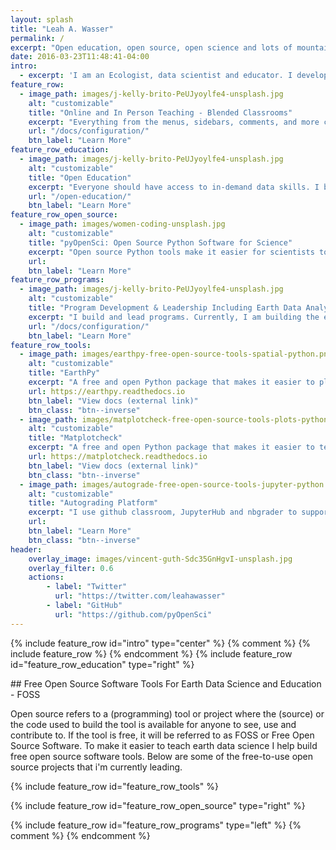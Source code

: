 ```yaml
---
layout: splash
title: "Leah A. Wasser"
permalink: /
excerpt: "Open education, open source, open science and lots of mountains and running."
date: 2016-03-23T11:48:41-04:00
intro:
  - excerpt: 'I am an Ecologist, data scientist and educator. I develop and lead programs that make it easier for scientists to learn data science and for data scientists to use their skills for science.'
feature_row:
  - image_path: images/j-kelly-brito-PeUJyoylfe4-unsplash.jpg
    alt: "customizable"
    title: "Online and In Person Teaching - Blended Classrooms"
    excerpt: "Everything from the menus, sidebars, comments, and more can be configured or set with YAML Front Matter."
    url: "/docs/configuration/"
    btn_label: "Learn More"
feature_row_education:
  - image_path: images/j-kelly-brito-PeUJyoylfe4-unsplash.jpg
    alt: "customizable"
    title: "Open Education"
    excerpt: "Everyone should have access to in-demand data skills. I build learning portals and publish and contribute to lessons that allow anyone to learn environmental data science skills at their own pace and on their own time."
    url: "/open-education/"
    btn_label: "Learn More"
feature_row_open_source:
  - image_path: images/women-coding-unsplash.jpg
    alt: "customizable"
    title: "pyOpenSci: Open Source Python Software for Science"
    excerpt: "Open source Python tools make it easier for scientists to get to their science. pyOpenSci is a community that supports peer reviewed, discoverable and well-documented software. We also support best practices of software development for scientists."
    url:
    btn_label: "Learn More"
feature_row_programs:
  - image_path: images/j-kelly-brito-PeUJyoylfe4-unsplash.jpg
    alt: "customizable"
    title: "Program Development & Leadership Including Earth Data Analytics"
    excerpt: "I build and lead programs. Currently, I am building the earth data analytics program at the University of Colorado - Boulder. I previously developed the NEON Data Skills program."
    url: "/docs/configuration/"
    btn_label: "Learn More"
feature_row_tools:
  - image_path: images/earthpy-free-open-source-tools-spatial-python.png
    alt: "customizable"
    title: "EarthPy"
    excerpt: "A free and open Python package that makes it easier to plot, manipulate and use spatial data using open source tools like rasterio, geopandas, matplotlib and numpy."
    url: https://earthpy.readthedocs.io
    btn_label: "View docs (external link)"
    btn_class: "btn--inverse"
  - image_path: images/matplotcheck-free-open-source-tools-plots-python.png
    alt: "customizable"
    title: "Matplotcheck"
    excerpt: "A free and open Python package that makes it easier to test and validate matplotlib plots. This was built to support autograding student assignments but also is useful for writing unit tests for software."
    url: https://matplotcheck.readthedocs.io
    btn_label: "View docs (external link)"
    btn_class: "btn--inverse"
  - image_path: images/autograde-free-open-source-tools-jupyter-python.png
    alt: "customizable"
    title: "Autograding Platform"
    excerpt: "I use github classroom, JupyterHub and nbgrader to support all things data science education. I am leading the development of a set of tools that make it easier to manage github classroom, and grade student assignments."
    url:
    btn_label: "Learn More"
    btn_class: "btn--inverse"
header:
    overlay_image: images/vincent-guth-Sdc35GnHgvI-unsplash.jpg
    overlay_filter: 0.6
    actions:
        - label: "Twitter"
          url: "https://twitter.com/leahawasser"
        - label: "GitHub"
          url: "https://github.com/pyOpenSci"
---
```


{% include feature_row id="intro" type="center" %}
{% comment %}
{% include feature_row %}
{% endcomment %}
{% include feature_row id="feature_row_education" type="right" %}

<div markdown="1" class="notice--primary">
## Free  Open Source Software Tools For Earth Data Science and Education - FOSS

Open source refers to a (programming) tool or project where the (source) or
the code used to build the tool is available for anyone to see, use and
contribute to. If the tool is free, it will be referred to as FOSS or Free Open
Source Software. To make it easier to teach earth data science I help build
free open source software tools. Below are some of the free-to-use open source
projects that i'm currently leading.

{% include feature_row id="feature_row_tools" %}
</div>

{% include feature_row id="feature_row_open_source" type="right" %}

{% include feature_row id="feature_row_programs" type="left" %}
{% comment %}
{% endcomment %}
